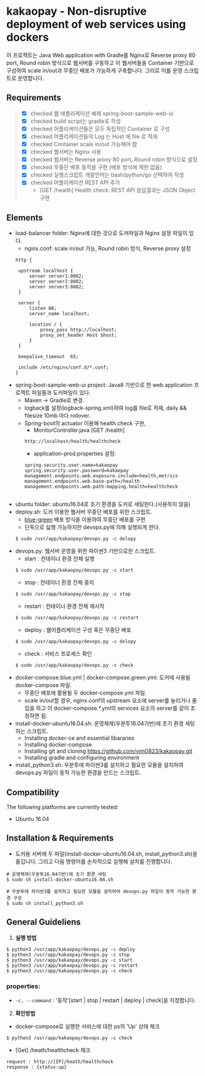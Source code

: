 # kakaopay - Non-disruptive deployment of web services using dockers
이 프로젝트는 Java Web application with Gradle를 Nginx로 Reverse proxy 80 port, Round robin 방식으로 웹서버를 구동하고 이 웹서버들을 Container 기반으로 구성하여 scale in/out과 무중단 배포가 가능하게 구축합니다. 그리로 이를 운영 스크립트로 운영합니다.

## Requirements
> * [x] checked 웹 애플리케이션 예제 spring-boot-sample-web-ui
> * [x] checked build script는 gradle로 작성
> * [x] checked 어플리케이션들은 모두 독립적인 Container 로 구성
> * [x] checked 어플리케이션들의 Log 는 Host 에 file 로 적재
> * [x] checked Container scale in/out 가능해야 함
> * [x] checked 웹서버는 Nginx 사용
> * [x] checked 웹서버는 Reverse proxy 80 port, Round robin 방식으로 설정
> * [x] checked 무중단 배포 동작을 구현 (배포 방식에 제한 없음)
> * [x] checked 실행스크립트 개발언어는 bash/python/go 선택하여 작성
> * [x] checked 어플리케이션 REST API 추가
>   - [GET /health] Health check: REST API 응답결과는 JSON Object 구현

## Elements
 - load-balancer folder: Nginx에 대한 것으로 도커파일과 Nginx 설정 파일이 있다.
   - nginx.conf: scale in/out 가능, Round robin 방식, Reverse proxy 설정 
   ```
   http {

    upstream localhost {
        server server1:8082;
        server server2:8082;
        server server3:8082;
    }

    server {
        listen 80;
        server_name localhost;

        location / {
            proxy_pass http://localhost;
            proxy_set_header Host $host;
        }
    }
 
    keepalive_timeout  65;
 
    include /etc/nginx/conf.d/*.conf;
   }
   ```
 - spring-boot-sample-web-ui project: Java8 기반으로 한 web application 프로젝트 파일들과 도커파일이 있다.
   - Maven -> Gradle로 변경.
   - logback를 설정(logback-spring.xml)하여 log를 file로 적재, daily && filesize 10mb 마다 rollover.
   - Spring-boot의 actuator 이용해 health check 구현, 
     - MonitorController.java [GET /health] 
     ```
     http://localhost/health/healthcheck
     ```
     - application-prod.properties 설정:
     ```
     spring.security.user.name=kakaopay
     spring.security.user.password=kakaopay
     management.endpoints.web.exposure.include=health,metrics
     management.endpoints.web.base-path=/health
     management.endpoints.web.path-mapping.health=healthcheck
    ```
 - ubuntu folder: ubuntu16.04로 초기 환경을 도커로 세팅한다.(사용하지 않음)
 - deploy.sh: 도커 이용한 웹서버 무중단 배포를 위한 스크립트.
   - [blue-green](https://subicura.com/2016/06/07/zero-downtime-docker-deployment.html, "BlueGreenDeployment") 배포 방식을 이용하여 무중단 배포를 구현
   - 단독으로 싫행 가능하지만 devops.py에 의해 실행되게 한다.
   ```
   $ sudo /usr/app/kakaopay/devops.py -c delopy
   ```
 - devops.py: 웹서버 운영을 위한 파이썬3 기반으로한 스크립트.
   - start : 컨테이너 환경 전체 실행
   ```
   $ sudo /usr/app/kakaopay/devops.py -c start
   ```
   - stop : 컨테이너 환경 전체 중지
   ```
   $ sudo /usr/app/kakaopay/devops.py -c stop
   ```
   - restart : 컨테이너 환경 전체 재시작
   ```
   $ sudo /usr/app/kakaopay/devops.py -c restart
   ```
   - deploy : 웹어플리케이션 구성 혹은 무중단 배포
   ```
   $ sudo /usr/app/kakaopay/devops.py -c delopy
   ```
   - check : 서비스 프로세스 확인
   ```
   $ sudo /usr/app/kakaopay/devops.py -c check
   ```
 - docker-compose.blue.yml | docker-compose.green.yml: 도커에 사용될 docker-compose 파일.
   - 무중단 배포에 활용될 두 docker-compose.yml 파일.
   - scale in/out할 경우, nginx.conf의 upstream 요소에 server를 늘리거나 줄임을 하고 이 docker-compose.*.yml의 services 요소의 server를 같이 조정하면 됨.
 - install-docker-ubuntu16.04.sh: 운영체제(우분투16.04기반)에 초기 환경 세팅하는 스크립트.
   - Installing docker-ce and essential libararies
   - Installing docker-compose
   - Installing git and cloning https://github.com/yim0823/kakaopay.git
   - Installing gradle and configuring environment
 - install_python3.sh: 우분투에 파이썬3를 설치하고 필요한 모듈을 설치하여 devops.py 파일이 동작 가능한 환경을 만드는 스크립트.

## Compatibility
The following platforms are currently tested:
- Ubuntu 16.04

## Installation & Requirements
 - 도커용 서버에 두 파일(install-docker-ubuntu16.04.sh, install_python3.sh)을 옮깁니다. 그리고 다음 명령어를 순차적으로 실행해 설치를 진행합니다.
 ```
 # 운영체제(우분투16.04기반)에 초기 환경 세팅
 $ sudo sh install-docker-ubuntu16.04.sh
 
 # 우분투에 파이썬3를 설치하고 필요한 모듈을 설치하여 devops.py 파일이 동작 가능한 환경 구성
 $ sudo sh install_python3.sh
 ```

## General Guideliens
1. **실행 방법** 
```
$ python3 /usr/app/kakaopay/devops.py -c deploy
$ python3 /usr/app/kakaopay/devops.py -c stop
$ python3 /usr/app/kakaopay/devops.py -c start
$ python3 /usr/app/kakaopay/devops.py -c restart
$ python3 /usr/app/kakaopay/devops.py -c check
```
### properties:
- `-c, --command` : '동작'[start | stop | restart | deploy | check]을 지정합니다.

2. **확인방법**
 - docker-compose로 실행한 서비스에 대한 ps의 'Up' 상태 체크
 ```
 $ python3 /usr/app/kakaopay/devops.py -c check
 ```
 - [Get] /heath/healthcheck 체크
 ```
 request : http://[IP]/heath/healthcheck
 response : {status:up}
 ```
